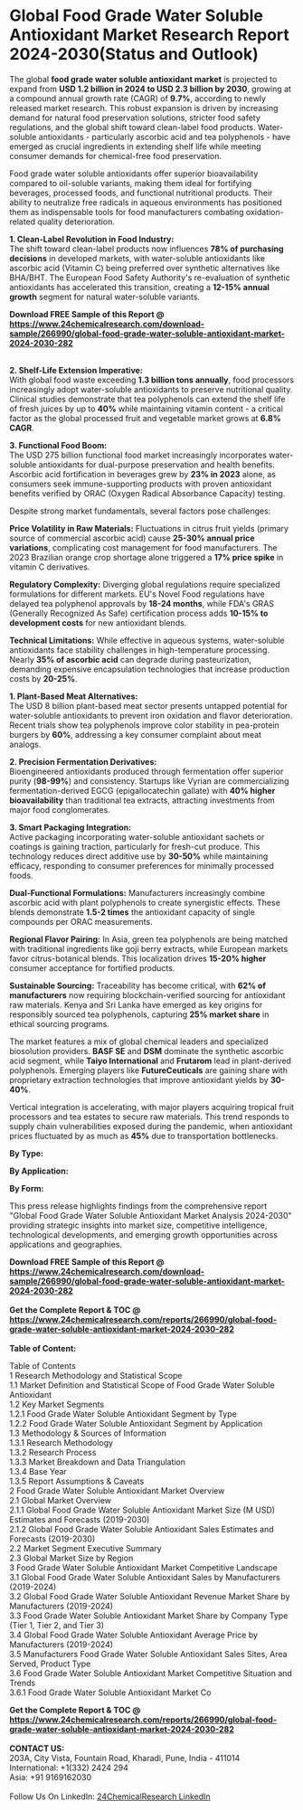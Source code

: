 <h1>Global Food Grade Water Soluble Antioxidant Market Research Report 2024-2030(Status and Outlook)</h1><p>The global <strong>food grade water soluble antioxidant market</strong> is projected to expand from <strong>USD 1.2 billion in 2024 to USD 2.3 billion by 2030</strong>, growing at a compound annual growth rate (CAGR) of <strong>9.7%</strong>, according to newly released market research. This robust expansion is driven by increasing demand for natural food preservation solutions, stricter food safety regulations, and the global shift toward clean-label food products. Water-soluble antioxidants - particularly ascorbic acid and tea polyphenols - have emerged as crucial ingredients in extending shelf life while meeting consumer demands for chemical-free food preservation.</p><p>Food grade water soluble antioxidants offer superior bioavailability compared to oil-soluble variants, making them ideal for fortifying beverages, processed foods, and functional nutritional products. Their ability to neutralize free radicals in aqueous environments has positioned them as indispensable tools for food manufacturers combating oxidation-related quality deterioration.</p><p><strong>1. Clean-Label Revolution in Food Industry:</strong><br>
The shift toward clean-label products now influences <strong>78% of purchasing decisions</strong> in developed markets, with water-soluble antioxidants like ascorbic acid (Vitamin C) being preferred over synthetic alternatives like BHA/BHT. The European Food Safety Authority's re-evaluation of synthetic antioxidants has accelerated this transition, creating a <strong>12-15% annual growth</strong> segment for natural water-soluble variants.</p><div><b>Download FREE Sample of this Report @ 
            <a href="https://www.24chemicalresearch.com/download-sample/266990/global-food-grade-water-soluble-antioxidant-market-2024-2030-282">
            https://www.24chemicalresearch.com/download-sample/266990/global-food-grade-water-soluble-antioxidant-market-2024-2030-282</a></b></div><br><p><strong>2. Shelf-Life Extension Imperative:</strong><br>
With global food waste exceeding <strong>1.3 billion tons annually</strong>, food processors increasingly adopt water-soluble antioxidants to preserve nutritional quality. Clinical studies demonstrate that tea polyphenols can extend the shelf life of fresh juices by up to <strong>40%</strong> while maintaining vitamin content - a critical factor as the global processed fruit and vegetable market grows at <strong>6.8% CAGR</strong>.</p><p><strong>3. Functional Food Boom:</strong><br>
The USD 275 billion functional food market increasingly incorporates water-soluble antioxidants for dual-purpose preservation and health benefits. Ascorbic acid fortification in beverages grew by <strong>23% in 2023</strong> alone, as consumers seek immune-supporting products with proven antioxidant benefits verified by ORAC (Oxygen Radical Absorbance Capacity) testing.</p><p>Despite strong market fundamentals, several factors pose challenges:</p><p><strong>Price Volatility in Raw Materials:</strong> Fluctuations in citrus fruit yields (primary source of commercial ascorbic acid) cause <strong>25-30% annual price variations</strong>, complicating cost management for food manufacturers. The 2023 Brazilian orange crop shortage alone triggered a <strong>17% price spike</strong> in vitamin C derivatives.</p><p><strong>Regulatory Complexity:</strong> Diverging global regulations require specialized formulations for different markets. EU's Novel Food regulations have delayed tea polyphenol approvals by <strong>18-24 months</strong>, while FDA's GRAS (Generally Recognized As Safe) certification process adds <strong>10-15% to development costs</strong> for new antioxidant blends.</p><p><strong>Technical Limitations:</strong> While effective in aqueous systems, water-soluble antioxidants face stability challenges in high-temperature processing. Nearly <strong>35% of ascorbic acid</strong> can degrade during pasteurization, demanding expensive encapsulation technologies that increase production costs by <strong>20-25%</strong>.</p><p><strong>1. Plant-Based Meat Alternatives:</strong><br>
The USD 8 billion plant-based meat sector presents untapped potential for water-soluble antioxidants to prevent iron oxidation and flavor deterioration. Recent trials show tea polyphenols improve color stability in pea-protein burgers by <strong>60%</strong>, addressing a key consumer complaint about meat analogs.</p><p><strong>2. Precision Fermentation Derivatives:</strong><br>
Bioengineered antioxidants produced through fermentation offer superior purity (<strong>98-99%</strong>) and consistency. Startups like Vyrian are commercializing fermentation-derived EGCG (epigallocatechin gallate) with <strong>40% higher bioavailability</strong> than traditional tea extracts, attracting investments from major food conglomerates.</p><p><strong>3. Smart Packaging Integration:</strong><br>
Active packaging incorporating water-soluble antioxidant sachets or coatings is gaining traction, particularly for fresh-cut produce. This technology reduces direct additive use by <strong>30-50%</strong> while maintaining efficacy, responding to consumer preferences for minimally processed foods.</p><p><strong>Dual-Functional Formulations:</strong> Manufacturers increasingly combine ascorbic acid with plant polyphenols to create synergistic effects. These blends demonstrate <strong>1.5-2 times</strong> the antioxidant capacity of single compounds per ORAC measurements.</p><p><strong>Regional Flavor Pairing:</strong> In Asia, green tea polyphenols are being matched with traditional ingredients like goji berry extracts, while European markets favor citrus-botanical blends. This localization drives <strong>15-20% higher</strong> consumer acceptance for fortified products.</p><p><strong>Sustainable Sourcing:</strong> Traceability has become critical, with <strong>62% of manufacturers</strong> now requiring blockchain-verified sourcing for antioxidant raw materials. Kenya and Sri Lanka have emerged as key origins for responsibly sourced tea polyphenols, capturing <strong>25% market share</strong> in ethical sourcing programs.</p><p>The market features a mix of global chemical leaders and specialized biosolution providers. <strong>BASF SE</strong> and <strong>DSM</strong> dominate the synthetic ascorbic acid segment, while <strong>Taiyo International</strong> and <strong>Frutarom</strong> lead in plant-derived polyphenols. Emerging players like <strong>FutureCeuticals</strong> are gaining share with proprietary extraction technologies that improve antioxidant yields by <strong>30-40%</strong>.</p><p>Vertical integration is accelerating, with major players acquiring tropical fruit processors and tea estates to secure raw materials. This trend responds to supply chain vulnerabilities exposed during the pandemic, when antioxidant prices fluctuated by as much as <strong>45%</strong> due to transportation bottlenecks.</p><p><strong>By Type:</strong></p><p><strong>By Application:</strong></p><p><strong>By Form:</strong></p><p>This press release highlights findings from the comprehensive report "Global Food Grade Water Soluble Antioxidant Market Analysis 2024-2030" providing strategic insights into market size, competitive intelligence, technological developments, and emerging growth opportunities across applications and geographies.</p><div><b>Download FREE Sample of this Report @ 
            <a href="https://www.24chemicalresearch.com/download-sample/266990/global-food-grade-water-soluble-antioxidant-market-2024-2030-282">
            https://www.24chemicalresearch.com/download-sample/266990/global-food-grade-water-soluble-antioxidant-market-2024-2030-282</a></b></div><br><div><b>Get the Complete Report & TOC @ 
            <a href="https://www.24chemicalresearch.com/reports/266990/global-food-grade-water-soluble-antioxidant-market-2024-2030-282">
            https://www.24chemicalresearch.com/reports/266990/global-food-grade-water-soluble-antioxidant-market-2024-2030-282</a></b></div><br>
            <b>Table of Content:</b><p>Table of Contents<br />
1 Research Methodology and Statistical Scope<br />
1.1 Market Definition and Statistical Scope of Food Grade Water Soluble Antioxidant<br />
1.2 Key Market Segments<br />
1.2.1 Food Grade Water Soluble Antioxidant Segment by Type<br />
1.2.2 Food Grade Water Soluble Antioxidant Segment by Application<br />
1.3 Methodology & Sources of Information<br />
1.3.1 Research Methodology<br />
1.3.2 Research Process<br />
1.3.3 Market Breakdown and Data Triangulation<br />
1.3.4 Base Year<br />
1.3.5 Report Assumptions & Caveats<br />
2 Food Grade Water Soluble Antioxidant Market Overview<br />
2.1 Global Market Overview<br />
2.1.1 Global Food Grade Water Soluble Antioxidant Market Size (M USD) Estimates and Forecasts (2019-2030)<br />
2.1.2 Global Food Grade Water Soluble Antioxidant Sales Estimates and Forecasts (2019-2030)<br />
2.2 Market Segment Executive Summary<br />
2.3 Global Market Size by Region<br />
3 Food Grade Water Soluble Antioxidant Market Competitive Landscape<br />
3.1 Global Food Grade Water Soluble Antioxidant Sales by Manufacturers (2019-2024)<br />
3.2 Global Food Grade Water Soluble Antioxidant Revenue Market Share by Manufacturers (2019-2024)<br />
3.3 Food Grade Water Soluble Antioxidant Market Share by Company Type (Tier 1, Tier 2, and Tier 3)<br />
3.4 Global Food Grade Water Soluble Antioxidant Average Price by Manufacturers (2019-2024)<br />
3.5 Manufacturers Food Grade Water Soluble Antioxidant Sales Sites, Area Served, Product Type<br />
3.6 Food Grade Water Soluble Antioxidant Market Competitive Situation and Trends<br />
3.6.1 Food Grade Water Soluble Antioxidant Market Co</p><div><b>Get the Complete Report & TOC @ 
            <a href="https://www.24chemicalresearch.com/reports/266990/global-food-grade-water-soluble-antioxidant-market-2024-2030-282">
            https://www.24chemicalresearch.com/reports/266990/global-food-grade-water-soluble-antioxidant-market-2024-2030-282</a></b></div><br><b>CONTACT US:</b><br>
            203A, City Vista, Fountain Road, Kharadi, Pune, India - 411014<br>
            International: +1(332) 2424 294<br>
            Asia: +91 9169162030 <br><br>
            Follow Us On LinkedIn: <a href="https://www.linkedin.com/company/24chemicalresearch/">24ChemicalResearch LinkedIn</a>